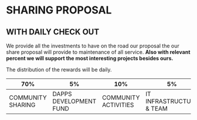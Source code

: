 # SHARING PROPOSAL
## WITH DAILY CHECK OUT


We provide all the investments to have on the road our proposal the our share proposal will provide to maintenance of all service.
**Also with relevant percent we will support the most interesting projects besides ours.**

The distribution of the rewards will be daily.


 70% | 5% | 10% | 5% 
------------ | ------------- | ------------ | -------------
COMMUNITY SHARING | DAPPS DEVELOPMENT FUND | COMMUNITY ACTIVITIES | IT INFRASTRUCTURE & TEAM 
